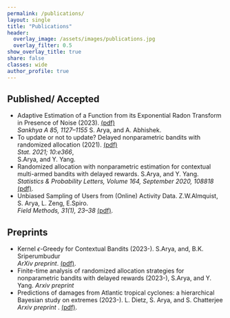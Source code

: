 ```yaml
---
permalink: /publications/
layout: single
title: "Publications"
header:
  overlay_image: /assets/images/publications.jpg
  overlay_filter: 0.5
show_overlay_title: true
share: false
classes: wide
author_profile: true  
---
```



Published/ Accepted
---------------

+  Adaptive Estimation of a Function from its Exponential Radon Transform in Presence of Noise (2023). <a href="/assets/pdf/SankhyaA_AA_SA.pdf" target="_blank">(pdf)</a> <br/> _Sankhya A 85, 1127–1155_
S. Arya, and A. Abhishek. <br/>
+ To update or not to update? Delayed nonparametric bandits with randomized allocation (2021). <a href="/assets/pdf/STAT_DelayedBandits_SakshiArya.pdf" target="_blank">(pdf)</a>  <br /> _Stat. 2021; 10:e366_, <br />
S.Arya, and Y. Yang. <br/>
+ Randomized allocation with nonparametric estimation for contextual multi-armed bandits with delayed rewards. S.Arya, and Y. Yang. <br/> _Statistics & Probability Letters, Volume 164, September 2020, 108818_  <a href="/assets/pdf/SPLpaperpublished-main.pdf" target="_blank">(pdf)</a>. <br/>
+ Unbiased Sampling of Users from (Online) Activity Data. Z.W.Almquist, S. Arya, L. Zeng, E.Spiro.<br/> _Field Methods, 31(1), 23–38_  <a href="/assets/pdf/FieldMethods.pdf" target="_blank">(pdf)</a>. <br/>


Preprints
---------------

+  Kernel $\epsilon$-Greedy for Contextual Bandits (2023-). S.Arya, and, B.K. Sriperumbudur <br/> _ArXiv preprint_.
<a href="/assets/pdf/kernel_eps_greedy.pdf" target="_blank">(pdf)</a>. <br/>
+ Finite-time analysis of randomized allocation strategies for nonparametric bandits with delayed rewards (2023-), S.Arya, and Y. Yang. _Arxiv preprint_ 
+ Predictions of damages from Atlantic tropical cyclones: a hierarchical Bayesian study on extremes (2023-). L. Dietz, S. Arya, and S. Chatterjee  <br/> _Arxiv preprint_ . <a href="/assets/pdf/bayesstorms.pdf" target="_blank">(pdf)</a>. <br/>
<!--- + Bhattacharjee, S., Li, B., Xue, L. (2023-). Nonlinear global Fréchet regression for random objects via weak conditional expectation. _ArXiv preprint, Under review for Annals of Statistics_ <a href="/assets/pdf/draft0.pdf" target="_blank">(pdf)</a>.<br/> --->

<!-- Ongoing work
---------------

+ Bhattacharjee, S., Li, B., Xue, L. (2023-). Causal inference on distributional data with continuous treatments.
+ Arya, S., Bhattacharjee, S., and Sriperambudur, B. (2023-). Index models for contextual bandit problems.
+ Zhang, Q. and Bhattacharjee, S. (2023-). Geodesic set distribution regression. -->


<!-- Software
---------------

+ fdapace: Functional Data Analysis and Empirical Dynamics- 2019 -- present  [(R package)](https://cran.r-project.org/web/packages/fdapace/index.html)<br/>
_Contributing author_ <a href="/assets/images/fdapace_download.png" target="_blank"></a> <br/>
+ frechet: Statistical Analysis for Random Objects and Non-Euclidean Data- 2019 -- present  
[(R package)](https://cran.r-project.org/web/packages/frechet/index.html)<br/>
_Contributing author_ <a href="/assets/images/frechet_download.png" target="_blank"></a> <br/>
+ fdaconcur: Concurrent Regression and History Index Models for Functional Data- 2021 -- present  
[(R package)](https://cran.r-project.org/web/packages/fdaconcur/index.html)<br/>
_Creator, maintainer, and contributing author_ <a href="/assets/images/fdaconcur_download.png" target="_blank"></a> <br/>
+  SDRReg: Dimension Reduction and Regression Methods for High-dimensional and Complex (Non-Euclidean) Data- 2023 -- present  
[(R package, Test version)](https://github.com/tyy20/SDRReg)<br/>
_Creator, maintainer, and contributing author_ <br/> -->
